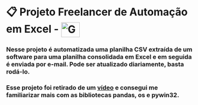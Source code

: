 # 📋 Projeto Freelancer de Automação em Excel - <img align="center" alt="Gustavo-PythonIcon" height="40" width="50" src="https://cdn.jsdelivr.net/gh/devicons/devicon/icons/python/python-original.svg">

### Nesse projeto é automatizada uma planilha CSV extraída de um software para uma planilha consolidada em Excel e em seguida é enviada por e-mail. Pode ser atualizado diariamente, basta rodá-lo.
### Esse projeto foi retirado de um [vídeo](https://www.youtube.com/watch?v=Rdy_93K98ec&t=11s) e consegui me familiarizar mais com as bibliotecas pandas, os e pywin32.
